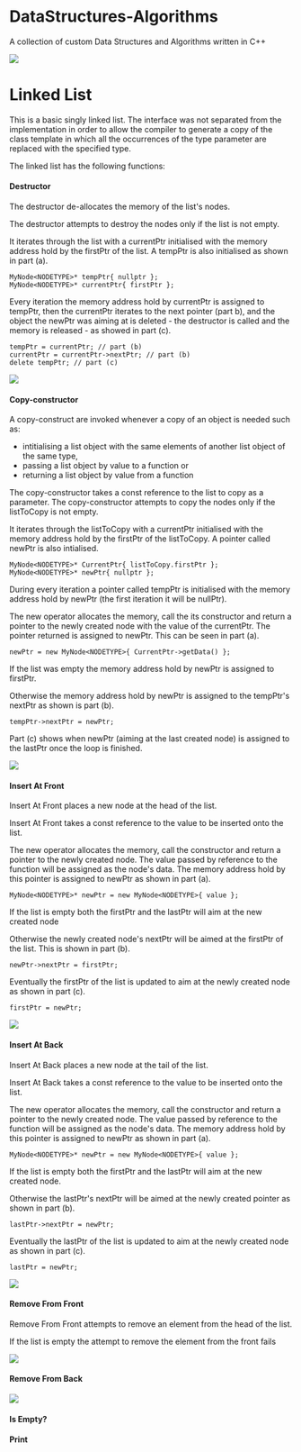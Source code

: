 # DataStructures-Algorithms
A collection of custom Data Structures and Algorithms written in C++


![](Documentation/Images/Image01.png)

# Linked List

This is a basic singly linked list.
The interface was not separated from the implementation in order to allow the compiler to generate a copy of the class template in which all the occurrences of the type parameter are replaced with the specified type.

The linked list has the following functions:

#### Destructor
The destructor de-allocates the memory of the list's nodes.

The destructor attempts to destroy the nodes only if the list is not empty.

It iterates through the list with a currentPtr initialised with the memory address hold by the firstPtr of the list. 
A tempPtr is also initialised as shown in part (a).

```
MyNode<NODETYPE>* tempPtr{ nullptr };
MyNode<NODETYPE>* currentPtr{ firstPtr };
```

Every iteration the memory address hold by currentPtr is assigned to tempPtr, then the currentPtr iterates to the next pointer (part b), and the object the newPtr was aiming at is deleted - the destructor is called and the memory is released - as showed in part (c).
```
tempPtr = currentPtr; // part (b)
currentPtr = currentPtr->nextPtr; // part (b)
delete tempPtr; // part (c)
```

![](Documentation/Images/LinkedList/LinkedList_Destructor_2.png)

#### Copy-constructor
A copy-construct are invoked whenever a copy of an object is needed such as:
- intitialising a list object with the same elements of another list object of the same type,
- passing a list object by value to a function or
- returning a list object by value from a function

The copy-constructor takes a const reference to the list to copy as a parameter.
The copy-constructor attempts to copy the nodes only if the listToCopy is not empty.

It iterates through the listToCopy with a currentPtr initialised with the memory address hold by the firstPtr of the listToCopy. 
A pointer called newPtr is also intialised.

```
MyNode<NODETYPE>* CurrentPtr{ listToCopy.firstPtr };
MyNode<NODETYPE>* newPtr{ nullptr };
``` 

During every iteration a pointer called tempPtr is initialised with the memory address hold by newPtr (the first iteration it will be nullPtr).

The new operator allocates the memory, call the its constructor and return a pointer to the newly created node with the value of the currentPtr. The pointer returned is assigned to newPtr. This can be seen in part (a).

```
newPtr = new MyNode<NODETYPE>{ CurrentPtr->getData() }; 
```

If the list was empty the memory address hold by newPtr is assigned to firstPtr.

Otherwise the memory address hold by newPtr is assigned to the tempPtr's nextPtr as shown is part (b).
```
tempPtr->nextPtr = newPtr;
```

Part (c) shows when newPtr (aiming at the last created node) is assigned to the lastPtr once the loop is finished.

![](Documentation/Images/LinkedList/LinkedList_copyConstructor_3.png)

#### Insert At Front
Insert At Front places a new node at the head of the list.

Insert At Front takes a const reference to the value to be inserted onto the list.

The new operator allocates the memory, call the constructor and return a pointer to the newly created node. The value passed by reference to the function will be assigned as the node's data. The memory address hold by this pointer is assigned to newPtr as shown in part (a).

```
MyNode<NODETYPE>* newPtr = new MyNode<NODETYPE>{ value };
```

If the list is empty both the firstPtr and the lastPtr will aim at the new created node

Otherwise the newly created node's nextPtr will be aimed at the firstPtr of the list. This is shown in part (b).

```
newPtr->nextPtr = firstPtr;
```

Eventually the firstPtr of the list is updated to aim at the newly created node as shown in part (c).

```
firstPtr = newPtr;
```

![](Documentation/Images/LinkedList/LinkedList_InsertAtFront_8.png)

#### Insert At Back
Insert At Back places a new node at the tail of the list.

Insert At Back takes a const reference to the value to be inserted onto the list.

The new operator allocates the memory, call the constructor and return a pointer to the newly created node. The value passed by reference to the function will be assigned as the node's data. The memory address hold by this pointer is assigned to newPtr as shown in part (a).

```
MyNode<NODETYPE>* newPtr = new MyNode<NODETYPE>{ value };
```

If the list is empty both the firstPtr and the lastPtr will aim at the new created node.

Otherwise the lastPtr's nextPtr will be aimed at the newly created pointer as shown in part (b).

```
lastPtr->nextPtr = newPtr;
```

Eventually the lastPtr of the list is updated to aim at the newly created node as shown in part (c).

```
lastPtr = newPtr;
```


![](Documentation/Images/LinkedList/LinkedList_InsertAtBack_6.png)

#### Remove From Front
Remove From Front attempts to remove an element from the head of the list.

If the list is empty the attempt to remove the element from the front fails

![](Documentation/Images/LinkedList/LinkedList_removeFromFront_2.png)

#### Remove From Back
![](Documentation/Images/LinkedList/LinkedList_removeFromBack_2.png)

#### Is Empty?

#### Print
